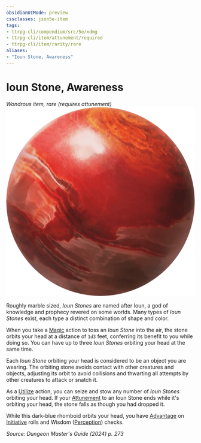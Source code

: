 ```yaml
---
obsidianUIMode: preview
cssclasses: json5e-item
tags:
- ttrpg-cli/compendium/src/5e/xdmg
- ttrpg-cli/item/attunement/required
- ttrpg-cli/item/rarity/rare
aliases: 
- "Ioun Stone, Awareness"
---
```

# Ioun Stone, Awareness
*Wondrous item, rare (requires attunement)*  
![](Misc%20Files/CLI/compendium/items/img/ioun-stone.webp#right)


Roughly marble sized, *Ioun Stones* are named after Ioun, a god of knowledge and prophecy revered on some worlds. Many types of *Ioun Stones* exist, each type a distinct combination of shape and color.

When you take a [Magic](Misc%20Files/CLI/rules/actions.md#Magic) action to toss an *Ioun Stone* into the air, the stone orbits your head at a distance of `1d3` feet, conferring its benefit to you while doing so. You can have up to three *Ioun Stones* orbiting your head at the same time.

Each *Ioun Stone* orbiting your head is considered to be an object you are wearing. The orbiting stone avoids contact with other creatures and objects, adjusting its orbit to avoid collisions and thwarting all attempts by other creatures to attack or snatch it.

As a [Utilize](Misc%20Files/CLI/rules/actions.md#Utilize) action, you can seize and stow any number of *Ioun Stones* orbiting your head. If your [Attunement](Misc%20Files/CLI/rules/variant-rules/attunement-xphb.md) to an Ioun Stone ends while it's orbiting your head, the stone falls as though you had dropped it.

While this dark-blue rhomboid orbits your head, you have [Advantage](Misc%20Files/CLI/rules/variant-rules/advantage-xphb.md) on [Initiative](Misc%20Files/CLI/rules/variant-rules/initiative-xphb.md) rolls and Wisdom ([Perception](Misc%20Files/CLI/rules/skills.md#Perception)) checks.

*Source: Dungeon Master's Guide (2024) p. 273*